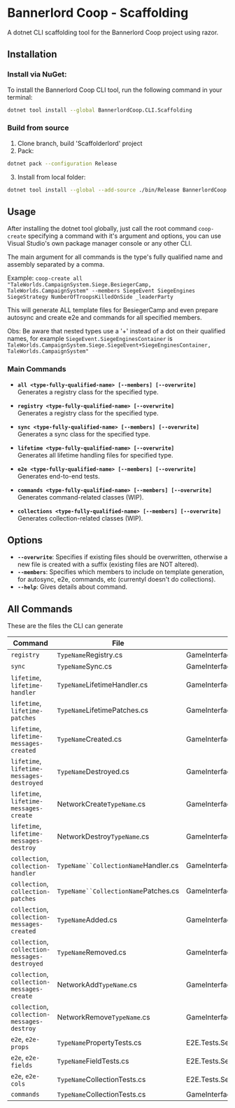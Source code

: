 # Bannerlord Coop - Scaffolding
A dotnet CLI scaffolding tool for the Bannerlord Coop project using razor.

## Installation

### Install via NuGet:
To install the Bannerlord Coop CLI tool, run the following command in your terminal:

```bash
dotnet tool install --global BannerlordCoop.CLI.Scaffolding
```

### Build from source
1. Clone branch, build 'Scaffolderlord' project
2. Pack:
```bash
dotnet pack --configuration Release
```
3. Install from local folder:
```bash
dotnet tool install --global --add-source ./bin/Release BannerlordCoop
```

## Usage

After installing the dotnet tool globally, just call the root command `coop-create` specifying a command with it's argument and options, you can use Visual Studio's own package manager console or any other CLI.

The main argument for all commands is the type's fully qualified name and assembly separated by a comma.

Example: `coop-create all "TaleWorlds.CampaignSystem.Siege.BesiegerCamp, TaleWorlds.CampaignSystem" --members SiegeEvent SiegeEngines SiegeStrategy NumberOfTroopsKilledOnSide _leaderParty `

This will generate ALL template files for BesiegerCamp and even prepare autosync and create e2e and commands for all specified members.

Obs: Be aware that nested types use a '+' instead of a dot on their qualified names, for example `SiegeEvent.SiegeEnginesContainer` is `TaleWorlds.CampaignSystem.Siege.SiegeEvent+SiegeEnginesContainer, TaleWorlds.CampaignSystem"`

### Main Commands
- **`all <type-fully-qualified-name> [--members] [--overwrite]`**  
  Generates a registry class for the specified type.

- **`registry <type-fully-qualified-name> [--overwrite]`**  
  Generates a registry class for the specified type.

- **`sync <type-fully-qualified-name> [--members] [--overwrite]`**  
  Generates a sync class for the specified type.

- **`lifetime <type-fully-qualified-name> [--overwrite]`**  
  Generates all lifetime handling files for specified type.

- **`e2e <type-fully-qualified-name> [--members] [--overwrite]`**  
  Generates end-to-end tests.

- **`commands <type-fully-qualified-name> [--members] [--overwrite]`**  
  Generates command-related classes (WIP).

- **`collections <type-fully-qualified-name> [--members] [--overwrite]`**  
  Generates collection-related classes (WIP).

## Options

- **`--overwrite`**: Specifies if existing files should be overwritten, otherwise a new file is created with a suffix (existing files are NOT altered).
- **`--members`**: Specifies which members to include on template generation, for autosync, e2e, commands, etc (currentyl doesn't do collections).
- **`--help`**: Gives details about command.

## All Commands
These are the files the CLI can generate

| Command                                  | File                               | Namespace                                         | Output Path                                                                           |
|------------------------------------------|------------------------------------|--------------------------------------------------|---------------------------------------------------------------------------------------|
| `registry`                               | `TypeName`Registry.cs              | GameInterface.Services.`TypeName`s               | GameInterface\\Services\\`TypeName`s\\`TypeName`Registry.cs                           |
| `sync`                                   | `TypeName`Sync.cs                  | GameInterface.Services.`TypeName`s               | GameInterface\\Services\\`TypeName`s\\`TypeName`Sync.cs                               |
| `lifetime`, `lifetime-handler`           | `TypeName`LifetimeHandler.cs       | GameInterface.Services.`TypeName`s.Handlers      | GameInterface\\Services\\`TypeName`s\\Handlers\\`TypeName`LifetimeHandler.cs          |
| `lifetime`, `lifetime-patches`           | `TypeName`LifetimePatches.cs       | GameInterface.Services.`TypeName`s.Patches       | GameInterface\\Services\\`TypeName`s\\Patches\\`TypeName`LifetimePatches.cs           |
| `lifetime`, `lifetime-messages-created`  | `TypeName`Created.cs               | GameInterface.Services.`TypeName`s.Messages      | GameInterface\\Services\\`TypeName`s\\Messages\\Lifetime\\`TypeName`Created.cs        |
| `lifetime`, `lifetime-messages-destroyed`| `TypeName`Destroyed.cs             | GameInterface.Services.`TypeName`s.Messages      | GameInterface\\Services\\`TypeName`s\\Messages\\Lifetime\\`TypeName`Destroyed.cs      |
| `lifetime`, `lifetime-messages-create`   | NetworkCreate`TypeName`.cs         | GameInterface.Services.`TypeName`s.Messages      | GameInterface\\Services\\`TypeName`s\\Messages\\Lifetime\\NetworkCreate`TypeName`.cs  |
| `lifetime`, `lifetime-messages-destroy`  | NetworkDestroy`TypeName`.cs        | GameInterface.Services.`TypeName`s.Messages      | GameInterface\\Services\\`TypeName`s\\Messages\\Lifetime\\NetworkDestroy`TypeName`.cs |
| `collection`, `collection-handler`       | `TypeName``CollectionName`Handler.cs | GameInterface.Services.`TypeName`s.Handlers    | GameInterface\\Services\\`TypeName`s\\Handlers\\`TypeName``CollectionName`Handler.cs  |
| `collection`, `collection-patches`       | `TypeName``CollectionName`Patches.cs | GameInterface.Services.`TypeName`s.Patches    | GameInterface\\Services\\`TypeName`s\\Patches\\`TypeName``CollectionName`Patches.cs   |
| `collection`, `collection-messages-created` | `TypeName`Added.cs               | GameInterface.Services.`TypeName`s.Messages      | GameInterface\\Services\\`TypeName`s\\Messages\\Collections\\`CollectionName`Added.cs |
| `collection`, `collection-messages-destroyed`| `TypeName`Removed.cs            | GameInterface.Services.`TypeName`s.Messages      | GameInterface\\Services\\`TypeName`s\\Messages\\Collections\\`CollectionName`Removed.cs|
| `collection`, `collection-messages-create`   | NetworkAdd`TypeName`.cs           | GameInterface.Services.`TypeName`s.Messages      | GameInterface\\Services\\`TypeName`s\\Messages\\Collections\\NetworkAdd`CollectionName`.cs|
| `collection`, `collection-messages-destroy`  | NetworkRemove`TypeName`.cs        | GameInterface.Services.`TypeName`s.Messages      | GameInterface\\Services\\`TypeName`s\\Messages\\Collections\\NetworkRemove`CollectionName`.cs|
| `e2e`, `e2e-props`                          | `TypeName`PropertyTests.cs        | E2E.Tests.Services.`TypeName`s      | E2E.Tests\\Services\\`TypeName`s\\`TypeName`PropertyTests.cs|
| `e2e`, `e2e-fields`                          | `TypeName`FieldTests.cs         | E2E.Tests.Services.`TypeName`s       | E2E.Tests\\Services\\`TypeName`s\\`TypeName`FieldTests.cs|
| `e2e`, `e2e-cols`                          | `TypeName`CollectionTests.cs         | E2E.Tests.Services.`TypeName`s       | E2E.Tests\\Services\\`TypeName`s\\`TypeName`CollectionTests.cs|
| `commands`                          | `TypeName`CollectionTests.cs         | GameInterface.Services.`TypeName`s.Commands;      | GameInterface\\Services\\`TypeName`s\\Commands\\`TypeName`DebugCommands.cs|
